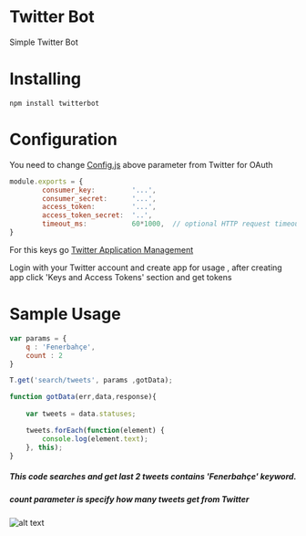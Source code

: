 # Twitter Bot
Simple Twitter Bot

# Installing

```shell
npm install twitterbot
```

# Configuration

You need to change [Config.js](config.js) above parameter from Twitter for OAuth

```javascript
module.exports = {
        consumer_key:         '...',
        consumer_secret:      '...',
        access_token:         '...',
        access_token_secret:  '..',
        timeout_ms:           60*1000,  // optional HTTP request timeout to apply to all requests.
}
 ```
For this keys go  [Twitter Application Management](https://apps.twitter.com/)

Login with your Twitter account and create app for usage , after creating app  click 'Keys and Access Tokens' section and get tokens 


# Sample Usage 


```javascript
var params = {
    q : 'Fenerbahçe',
    count : 2
}

T.get('search/tweets', params ,gotData);

function gotData(err,data,response){
    
    var tweets = data.statuses;

    tweets.forEach(function(element) {
        console.log(element.text);
    }, this);
}
```
##### This code searches and get last 2 tweets contains 'Fenerbahçe' keyword.
##### count parameter is specify how many tweets get from Twitter

![alt text](http://i.imgur.com/S7cqfptr.png)
